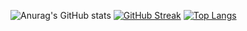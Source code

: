 <!--
**WilliamTuuu/WilliamTuuu** is a ✨ _special_ ✨ repository because its `README.md` (this file) appears on your GitHub profile.

Here are some ideas to get you started:

- 🔭 I’m currently working on ...
- 🌱 I’m currently learning ...
- 👯 I’m looking to collaborate on ...
- 🤔 I’m looking for help with ...
- 💬 Ask me about ...
- 📫 How to reach me: ...
- 😄 Pronouns: ...
- ⚡ Fun fact: ...
-->

![Anurag's GitHub stats](https://github-readme-stats.vercel.app/api?username=WilliamTuuu&show_icons=true&theme=dracula)
[![GitHub Streak](https://streak-stats.demolab.com/?user=WilliamTuuu&theme=dracula)](https://git.io/streak-stats)
[![Top Langs](https://github-readme-stats.vercel.app/api/top-langs/?username=WilliamTuuu&layout=compact)](https://github.com/anuraghazra/github-readme-stats)
